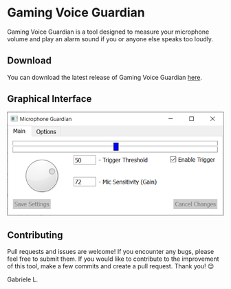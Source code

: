 # Gaming Voice Guardian

Gaming Voice Guardian is a tool designed to measure your microphone volume and play an alarm sound if you or anyone else speaks too loudly.

## Download 

You can download the latest release of Gaming Voice Guardian [here](https://github.com/Novecento99/gaming-voice-guardian/releases/download/v1/soundMonitor.exe).

## Graphical Interface

![Gaming Voice Guardian GUI](GUIv1.png)

## Contributing

Pull requests and issues are welcome! If you encounter any bugs, please feel free to submit them. If you would like to contribute to the improvement of this tool, make a few commits and create a pull request. Thank you! 😊

Gabriele L.